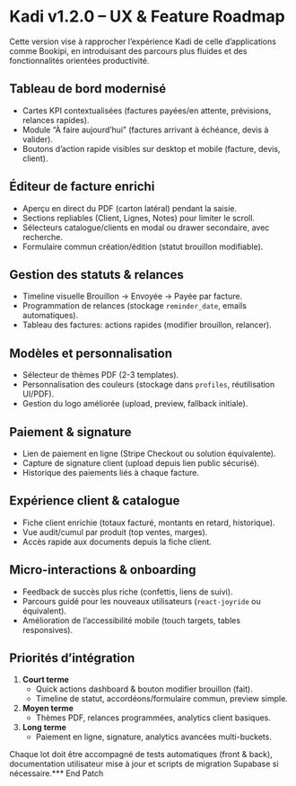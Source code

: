 # Kadi v1.2.0 – UX & Feature Roadmap

Cette version vise à rapprocher l’expérience Kadi de celle d’applications comme Bookipi, en introduisant des parcours plus fluides et des fonctionnalités orientées productivité.

## Tableau de bord modernisé
- Cartes KPI contextualisées (factures payées/en attente, prévisions, relances rapides).
- Module “À faire aujourd’hui” (factures arrivant à échéance, devis à valider).
- Boutons d’action rapide visibles sur desktop et mobile (facture, devis, client).

## Éditeur de facture enrichi
- Aperçu en direct du PDF (carton latéral) pendant la saisie.
- Sections repliables (Client, Lignes, Notes) pour limiter le scroll.
- Sélecteurs catalogue/clients en modal ou drawer secondaire, avec recherche.
- Formulaire commun création/édition (statut brouillon modifiable).

## Gestion des statuts & relances
- Timeline visuelle Brouillon → Envoyée → Payée par facture.
- Programmation de relances (stockage `reminder_date`, emails automatiques).
- Tableau des factures: actions rapides (modifier brouillon, relancer).

## Modèles et personnalisation
- Sélecteur de thèmes PDF (2-3 templates).
- Personnalisation des couleurs (stockage dans `profiles`, réutilisation UI/PDF).
- Gestion du logo améliorée (upload, preview, fallback initiale).

## Paiement & signature
- Lien de paiement en ligne (Stripe Checkout ou solution équivalente).
- Capture de signature client (upload depuis lien public sécurisé).
- Historique des paiements liés à chaque facture.

## Expérience client & catalogue
- Fiche client enrichie (totaux facturé, montants en retard, historique).
- Vue audit/cumul par produit (top ventes, marges).
- Accès rapide aux documents depuis la fiche client.

## Micro-interactions & onboarding
- Feedback de succès plus riche (confettis, liens de suivi).
- Parcours guidé pour les nouveaux utilisateurs (`react-joyride` ou équivalent).
- Amélioration de l’accessibilité mobile (touch targets, tables responsives).

## Priorités d’intégration
1. **Court terme**
   - Quick actions dashboard & bouton modifier brouillon (fait).
   - Timeline de statut, accordéons/formulaire commun, preview simple.
2. **Moyen terme**
   - Thèmes PDF, relances programmées, analytics client basiques.
3. **Long terme**
   - Paiement en ligne, signature, analytics avancées multi-buckets.

Chaque lot doit être accompagné de tests automatiques (front & back), documentation utilisateur mise à jour et scripts de migration Supabase si nécessaire.*** End Patch
